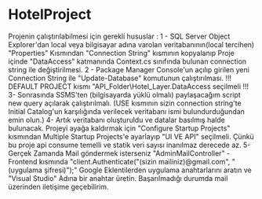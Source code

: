 # HotelProject
Projenin çalıştırılabilmesi için gerekli hususlar : 
1 - SQL Server Object Explorer'dan local veya bilgisayar adına varolan veritabanının(local tercihen) "Properties" Kısmından "Connection String" kısmının kopyalanıp Proje içinde "DataAccess" katmanında Context.cs sınıfında bulunan connection string ile değiştirilmesi.
2 - Package Manager Console'un açılıp girilen yeni Connection String ile "Update-Database" komutunun çalıştırılması. !!! DEFAULT PROJECT kısmı "API_Folder\Hotel_Layer.DataAccess seçilmeli !!!
3- Sonrasında SSMS'ten (bilgisayarda yüklü olmalı) paylaşacağım script new query açılarak çalıştırılmalı. (USE kısmının sizin connection string'te Initial Catalog'un karşılığında verilecek veritabanı ismi bulundurduğundan emin olun.)
4- Artık veritabanı oluşturuldu ve datalar basılmış halde bulunacak. Projeyi ayağa kaldırmak için "Configure Startup Projects" kısmından Multiple Startup Projects'e ayarlayıp "UI VE API" seçilmeli. Çünkü bu proje api consume temelli ve statik veri sayısı inanılmaz derecede az.
5- Gerçek Zamanda Mail göndermek isterseniz "AdminMailController" - Frontend kısmında "client.Authenticate("(sizin mailiniz)@gmail.com", "(uygulama şifresi)");" Google Eklentilerden uygulama anahtarlarını aratın ve "Visual Studio" Adına bir anahtar üretin. Başarılmadığı durumda mail üzerinden iletişime geçebilirim.

